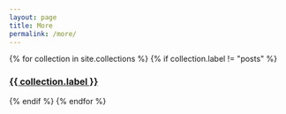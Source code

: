 ```yaml
---
layout: page
title: More
permalink: /more/
---
```

{% for collection in site.collections %}
  {% if collection.label != "posts" %}
<h3>
  <a href="/more/{{ collection.label }}">
    {{ collection.label }}
  </a>
</h3>
  {% endif %}
{% endfor %}
